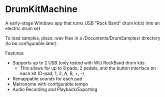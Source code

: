 # DrumKitMachine
A early-stage Windows app that turns USB "Rock Band" drum kit(s) into an electric drum set

To load samples, place .wav files in a /Documents/DrumSamples/ directory (to be configurable later).

Features:
* Supports up to 2 USB (only tested with Wii) RockBand drum kits
	* This allows for up to 8 pads, 2 pedals, and the button interface on each kit (D-pad, 1, 2, A, B, +, -)
* Remappable sounds for each pad
* Metronome with configurable tempo
* Audio Recording and Playback/Exporting